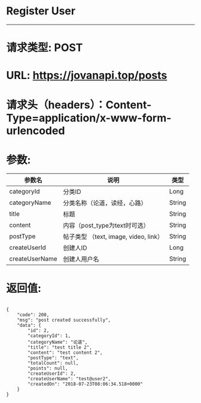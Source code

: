 # Register User
---
# 请求类型: POST
# URL: https://jovanapi.top/posts
# 请求头（headers）：Content-Type=application/x-www-form-urlencoded
# 参数:
参数名 | 说明                   | 类型
----- |----------------------- | ----
categoryId | 分类ID   | Long
categoryName  | 分类名称（论道，读经，心路）        | String
title   | 标题          | String
content | 内容（post_type为text时可选）  | String
postType | 帖子类型 （text, image, video, link） | String
createUserId | 创建人ID | Long
createUserName | 创建人用户名 | String
# 返回值:
<pre><code>
{
    "code": 200,
    "msg": "post created successfully",
    "data": {
        "id": 2,
        "categoryId": 1,
        "categoryName": "论道",
        "title": "test title 2",
        "content": "test content 2",
        "postType": "text",
        "totalCount": null,
        "points": null,
        "createUserId": 2,
        "createUserName": "test@user2",
        "createdOn": "2018-07-23T08:06:34.518+0000"
    }
}
</code></pre>
